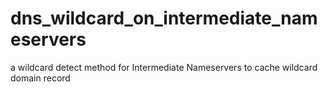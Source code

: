 # dns_wildcard_on_intermediate_nameservers
a wildcard detect method for Intermediate Nameservers to cache wildcard domain record
